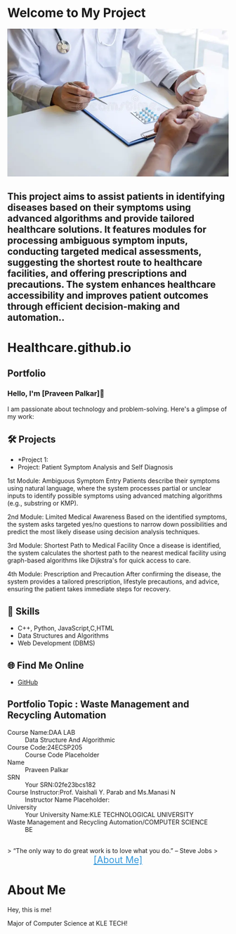 
<!DOCTYPE html>
<html lang="en">
<head>
    <meta charset="UTF-8">
    <meta name="viewport" content="width=device-width, initial-scale=1.0">
  
   
</head>
<body>
    <h1>Welcome to My Project</h1>
</body>
</html>


<!DOCTYPE html>
<html lang="en">
<head>

<body>
    <div class="container">
        <img src="Healthcare.png" alt="Patient Symptom Analysis and Self Diagnosis ">
        <div class="description">
            <h2>This project aims to assist patients in identifying diseases based on their symptoms using advanced algorithms and provide tailored healthcare solutions. It features modules for processing ambiguous symptom inputs, conducting targeted medical assessments, suggesting the shortest route to healthcare facilities, and offering prescriptions and precautions. The system enhances healthcare accessibility and improves patient outcomes through efficient decision-making and automation..</p>
        </div>
    </div>
</body>
</html>


   

# Healthcare.github.io
## Portfolio

### Hello, I'm [Praveen Palkar]👋

I am passionate about technology and problem-solving. Here's a glimpse of my work:

## 🛠 Projects
- *Project 1:
- Project: Patient Symptom Analysis and Self Diagnosis 

1st Module: Ambiguous Symptom Entry
Patients describe their symptoms using natural language, where the system processes partial or unclear inputs to identify possible symptoms using advanced matching algorithms (e.g., substring or KMP).

2nd Module: Limited Medical Awareness
Based on the identified symptoms, the system asks targeted yes/no questions to narrow down possibilities and predict the most likely disease using decision analysis techniques.

3rd Module: Shortest Path to Medical Facility
Once a disease is identified, the system calculates the shortest path to the nearest medical facility using graph-based algorithms like Dijkstra's for quick access to care.

4th Module: Prescription and Precaution
After confirming the disease, the system provides a tailored prescription, lifestyle precautions, and advice, ensuring the patient takes immediate steps for recovery.
  



## 🚀 Skills
- C++, Python, JavaScript,C,HTML
- Data Structures and Algorithms
- Web Development (DBMS)

## 🌐 Find Me Online
- [GitHub](https://github.com/Srujan-2)

## Portfolio Topic : Waste Management and Recycling Automation

<dl>
<dt>Course Name:DAA LAB</dt>
<dd>Data Structure And Algorithmic </dd>
<dt>Course Code:24ECSP205</dt>
<dd>Course Code Placeholder</dd>
<dt>Name</dt>
<dd>Praveen Palkar</dd>
<dt>SRN</dt>
<dd>Your SRN:02fe23bcs182</dd>
<dt>Course Instructor:Prof. Vaishali Y. Parab and Ms.Manasi N</dt>
<dd>Instructor Name Placeholder:</dd>
<dt>University</dt>
<dd>Your University Name:KLE TECHNOLOGICAL UNIVERSITY</dd>
<dt>Waste Management and Recycling Automation/COMPUTER SCIENCE</dt>
<dd>BE </dd>
</dl>


<br> 
> “The only way to do great work is to love what you do.” – Steve Jobs
>
<!DOCTYPE html>
<html lang="en">
<head>
   
</head>
<body>
    <div class="container">
        <a href="about.md" style="display: block; text-align: center; font-size: 1.5em; color: #3498db;">[About Me]</a>
        <h1>About Me</h1>
        <div class="about-text">
            <p>Hey, this is me!</p>
            <p>Major of <span class="highlight">Computer Science</span> at KLE TECH!</p>
        </div>
    </div>
</body>
</html>      
